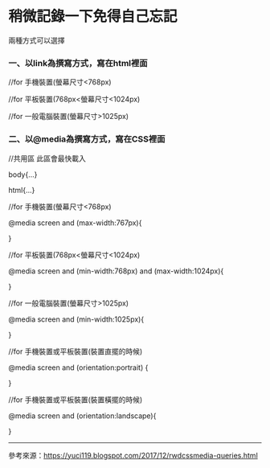 # 稍微記錄一下免得自己忘記

兩種方式可以選擇

### 一、以link為撰寫方式，寫在html裡面

//for 手機裝置(螢幕尺寸<768px)
<link href="style_mobile.css" rel="stylesheet" type="text/css" media="screen and (max-width:767px)">

//for 平板裝置(768px<螢幕尺寸<1024px)
<link href="style_pad.css" rel="stylesheet" type="text/css" media="screen and (min-width:768px) and (max-width:1024px)">

//for 一般電腦裝置(螢幕尺寸>1025px)
<link href="style_desktop.css" rel="stylesheet" type="text/css" media="screen and (min-width:1025px)">

### 二、以@media為撰寫方式，寫在CSS裡面

//共用區 此區會最快載入

body{...}

html{...}

//for 手機裝置(螢幕尺寸<768px)

@media screen and (max-width:767px){
   
}

//for 平板裝置(768px<螢幕尺寸<1024px)

@media screen and (min-width:768px) and (max-width:1024px){   
   
}

//for 一般電腦裝置(螢幕尺寸>1025px)

@media screen and (min-width:1025px){   
   
}

//for 手機裝置或平板裝置(裝置直擺的時候)

 @media screen and (orientation:portrait) { 
    
 }

//for 手機裝置或平板裝置(裝置橫擺的時候)

 @media screen and (orientation:landscape){ 
   
 }


---
參考來源：https://yuci119.blogspot.com/2017/12/rwdcssmedia-queries.html
